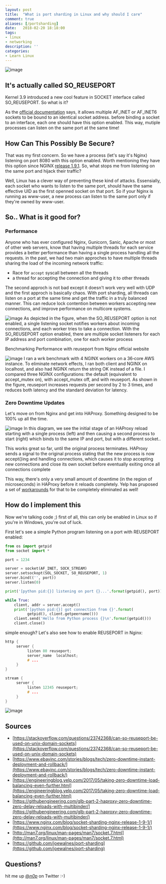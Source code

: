 ```yaml
---
layout: post
title:  "What is port sharding in Linux and why should I care"
comment: true
aliases: [/portsharding]
date:   2018-02-20 18:18:00
tags:
- linux
- networking
description: ''
categories:
- Learn Linux 
---
```



![image](https://memegenerator.net/img/instances/12831919/does-devnull-support-sharding.jpg)

## It's actually called SO_REUSEPORT

Kernel 3.9 introduced a new cool feature in SOCKET interface called SO_REUSEPORT. So what is it? 

As the [official documentation](http://man7.org/linux/man-pages/man7/socket.7.html) says, it allows multiple AF_INET or AF_INET6 sockets to be bound to an identical socket address. before binding a socket to an interface, each one should have this option enabled. This way, mutiple processes can listen on the same port at the same time! 

## How Can This Possibly Be Secure?

That was my first concern. So we have a process (let's say it's Nginx) listening on port 8080 with this option enabled. Worth mentioning they have this option since NGINX [release 1.9.1](https://www.nginx.com/blog/socket-sharding-nginx-release-1-9-1/). So, what stops me from listening on the same port and hijack their traffic?

Well, Linux has a clever way of preventing these kind of attacks. Essensially, each socket who wants to listen to the same port, should have the same effective UID as the first openned socket on that port. So if your Nginx is running as www-user, a new process can listen to the same port only if they're owned by www-user.

## So.. What is it good for?

### Performance

Anyone who has ever configured Nginx, Gunicorn, Sanic, Apache or most of other web servers, know that having multiple threads for each service provides a better performance than having a single process handling all the requests. in the past, we had two main approches to have multiple threads sharing the load of the incoming network traffic:

+ Race for `accept` syscall between all the threads
+ a thread for accepting the connection and giving it to other threads

The second approch is not bad except it doesn't work very well with UDP and the first approch is basically chaos. With port sharding, all threads can listen on a port at the same time and get the traffic in a truly balanced manner. This can reduce lock contention between workers accepting new connections, and improve performance on multicore systems.


![image](/img/port-sharding/nginx-before-after.png)
As depicted in the figure, when the SO_REUSEPORT option is not enabled, a single listening socket notifies workers about incoming connections, and each worker tries to take a connection. With the SO_REUSEPORT option enabled, there are multiple socket listeners for each IP address and port combination, one for each worker process


Benchmarking Performance with reuseport from Nginx official website


![image](/img/port-sharding/reuseport-benchmark.png)
I ran a wrk benchmark with 4 NGINX workers on a 36‑core AWS instance. To eliminate network effects, I ran both client and NGINX on localhost, and also had NGINX return the string OK instead of a file. I compared three NGINX configurations: the default (equivalent to accept_mutex on), with accept_mutex off, and with reuseport. As shown in the figure, reuseport increases requests per second by 2 to 3 times, and reduces both latency and the standard deviation for latency.


### Zero Downtime Updates

Let's move on from Nginx and get into HAProxy. Something designed to be 100% up all the time. 


![image](/img/port-sharding/ha-fork.png)
In this diagram, we see the initial stage of an HAProxy reload starting with a single process (left) and then causing a second process to start (right) which binds to the same IP and port, but with a different socket..


This works great so far, until the original process terminates. HAProxy sends a signal to the original process stating that the new process is now accept()ing and handling connections, which causes it to stop accepting new connections and close its own socket before eventually exiting once all connections complete

This way, there's only a very small amount of downtime (in the region of microseconds) in HAProxy before it reloads completely. Yelp has pruposed a set of [workarounds](https://engineeringblog.yelp.com/2015/04/true-zero-downtime-haproxy-reloads.html) for that to be completely eliminated as well!

## How do I implement this

Now we're talking code ;) first of all, this can only be enabled in Linux so if you're in Windows, you're out of luck.

First let's see a simple Python program listening on a port with REUSEPORT enabled:

```python
from os import getpid
from socket import *

port = 1234

server = socket(AF_INET, SOCK_STREAM)
server.setsockopt(SOL_SOCKET, SO_REUSEPORT, 1)
server.bind(('', port))
server.listen(0)

print('[python pid:{}] listening on port {}...'.format(getpid(), port))

while True:
    client, addr = server.accept()
    print('[python pid:{}] got connection from {}'.format(
          getpid(), client.getpeername()))
    client.send('Hello from Python process {}\n'.format(getpid()))
    client.close()
```


simple enough? Let's also see how to enable REUSEPORT in Nginx:

```c
http {
     server {
          listen 80 reuseport;
          server_name  localhost;
          # ...
     }
}

stream {
     server {
          listen 12345 reuseport;
          # ...
     }
}
```

![image](https://media.giphy.com/media/Hi3pr5mmHrbbi/giphy.gif)


## Sources

+ [https://stackoverflow.com/questions/23742368/can-so-reuseport-be-used-on-unix-domain-sockets](https://stackoverflow.com/questions/23742368/can-so-reuseport-be-used-on-unix-domain-sockets)
+ [https://www.ebayinc.com/stories/blogs/tech/zero-downtime-instant-deployment-and-rollback/](https://www.ebayinc.com/stories/blogs/tech/zero-downtime-instant-deployment-and-rollback/)
+ [https://engineeringblog.yelp.com/2017/05/taking-zero-downtime-load-balancing-even-further.html](https://engineeringblog.yelp.com/2017/05/taking-zero-downtime-load-balancing-even-further.html)
+ [https://githubengineering.com/glb-part-2-haproxy-zero-downtime-zero-delay-reloads-with-multibinder/](https://githubengineering.com/glb-part-2-haproxy-zero-downtime-zero-delay-reloads-with-multibinder/)
+ [https://www.nginx.com/blog/socket-sharding-nginx-release-1-9-1/](https://www.nginx.com/blog/socket-sharding-nginx-release-1-9-1/)
+ [http://man7.org/linux/man-pages/man7/socket.7.html](http://man7.org/linux/man-pages/man7/socket.7.html)
+ [https://github.com/joewalnes/port-sharding](https://github.com/joewalnes/port-sharding)


## Questions?

hit me up [@_n0p_](https://twitter.com/_n0p_) on Twitter :-)